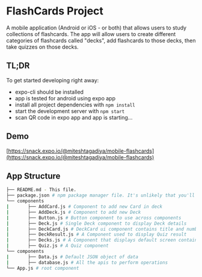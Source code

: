 # FlashCards Project

A mobile application (Android or iOS - or both) that allows users to study collections of flashcards. The app will allow users to create different categories of flashcards called "decks", add flashcards to those decks, then take quizzes on those decks.

## TL;DR

To get started developing right away:

* expo-cli should be installed
* app is tested for android using expo app
* install all project dependencies with `npm install`
* start the development server with `npm start`
* scan QR code in expo app and app is starting...

## Demo
[https://snack.expo.io/@miteshtagadiya/mobile-flashcards](https://snack.expo.io/@miteshtagadiya/mobile-flashcards)

## App Structure
```bash
├── README.md - This file.
├── package.json # npm package manager file. It's unlikely that you'll need to modify this.
└── components
|       ├── AddCard.js # Component to add new Card in deck
|       ├── AddDeck.js # Component to add new Deck
|       ├── Button.js # Button component to use across components
|       ├── Deck.js # Single Deck component to display Deck details
|       ├── DeckCard.js # DeckCard ui component contains title and numberof cards in deck
|       ├── DeckResult.js # A Component used to display Quiz result
|       ├── Decks.js # A Component that displays default screen contains list of decks
|       ├── Quiz.js # A Quiz component
└── components
|       ├── Data.js # Default JSON object of data
|       ├── database.js # All the apis to perform operations
└── App.js # root component
```
